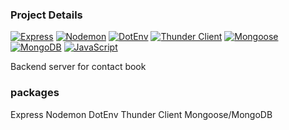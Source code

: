 ### Project Details

[![Express](https://img.shields.io/badge/Express-4.x-blue.svg)](https://expressjs.com/)
[![Nodemon](https://img.shields.io/badge/Nodemon-2.x-green.svg)](https://nodemon.io/)
[![DotEnv](https://img.shields.io/badge/DotEnv-8.x-yellow.svg)](https://www.npmjs.com/package/dotenv)
[![Thunder Client](https://img.shields.io/badge/Thunder_Client-0.7.x-purple.svg)](https://www.thunderclient.io/)
[![Mongoose](https://img.shields.io/badge/Mongoose-6.x-brightgreen.svg)](https://mongoosejs.com/)
[![MongoDB](https://img.shields.io/badge/MongoDB-Latest-green.svg)](https://www.mongodb.com/)
[![JavaScript](https://img.shields.io/badge/JavaScript-ES6-yellow.svg)](https://developer.mozilla.org/en-US/docs/Web/JavaScript)



Backend server for contact book

### packages

Express
Nodemon
DotEnv
Thunder Client
Mongoose/MongoDB
